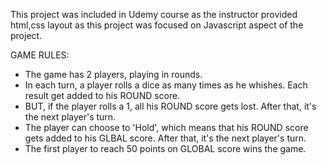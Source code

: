 This project was included in Udemy course as the instructor provided html,css layout as this project was focused on Javascript aspect of the project.

GAME RULES:

- The game has 2 players, playing in rounds.
- In each turn, a player rolls a dice as many times as he whishes. Each result get added to his ROUND score.
- BUT, if the player rolls a 1, all his ROUND score gets lost. After that, it's the next player's turn.
- The player can choose to 'Hold', which means that his ROUND score gets added to his GLBAL score. After that, it's the next player's turn.
- The first player to reach 50 points on GLOBAL score wins the game.
